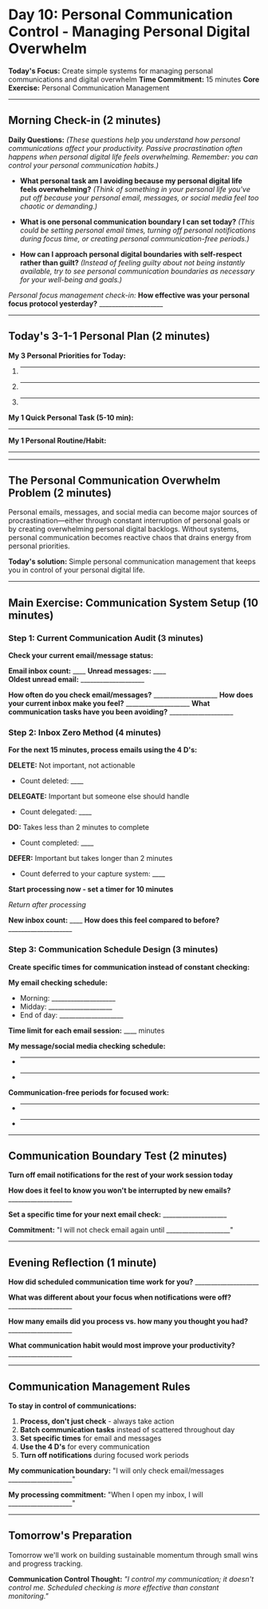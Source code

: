 # Day 10: Personal Communication Control - Managing Personal Digital Overwhelm

**Today's Focus:** Create simple systems for managing personal communications and digital overwhelm
**Time Commitment:** 15 minutes
**Core Exercise:** Personal Communication Management

---

## Morning Check-in (2 minutes)

**Daily Questions:** *(These questions help you understand how personal communications affect your productivity. Passive procrastination often happens when personal digital life feels overwhelming. Remember: you can control your personal communication habits.)*

- **What personal task am I avoiding because my personal digital life feels overwhelming?**
  *(Think of something in your personal life you've put off because your personal email, messages, or social media feel too chaotic or demanding.)*

- **What is one personal communication boundary I can set today?**
  *(This could be setting personal email times, turning off personal notifications during focus time, or creating personal communication-free periods.)*

- **How can I approach personal digital boundaries with self-respect rather than guilt?**
  *(Instead of feeling guilty about not being instantly available, try to see personal communication boundaries as necessary for your well-being and goals.)*

*Personal focus management check-in:*
**How effective was your personal focus protocol yesterday?** ____________________

---

## Today's 3-1-1 Personal Plan (2 minutes)

**My 3 Personal Priorities for Today:**
1. ____________________
2. ____________________
3. ____________________

**My 1 Quick Personal Task (5-10 min):**
____________________

**My 1 Personal Routine/Habit:**
____________________

---

## The Personal Communication Overwhelm Problem (2 minutes)

Personal emails, messages, and social media can become major sources of procrastination—either through constant interruption of personal goals or by creating overwhelming personal digital backlogs. Without systems, personal communication becomes reactive chaos that drains energy from personal priorities.

**Today's solution:** Simple personal communication management that keeps you in control of your personal digital life.

---

## Main Exercise: Communication System Setup (10 minutes)

### Step 1: Current Communication Audit (3 minutes)

**Check your current email/message status:**

**Email inbox count:** ____
**Unread messages:** ____  
**Oldest unread email:** ____________________

**How often do you check email/messages?** ____________________
**How does your current inbox make you feel?** ____________________
**What communication tasks have you been avoiding?** ____________________

### Step 2: Inbox Zero Method (4 minutes)

**For the next 15 minutes, process emails using the 4 D's:**

**DELETE:** Not important, not actionable
- Count deleted: ____

**DELEGATE:** Important but someone else should handle
- Count delegated: ____

**DO:** Takes less than 2 minutes to complete  
- Count completed: ____

**DEFER:** Important but takes longer than 2 minutes
- Count deferred to your capture system: ____

**Start processing now - set a timer for 10 minutes**

*Return after processing*

**New inbox count:** ____
**How does this feel compared to before?** ____________________

### Step 3: Communication Schedule Design (3 minutes)

**Create specific times for communication instead of constant checking:**

**My email checking schedule:**
- Morning: ____________________
- Midday: ____________________  
- End of day: ____________________

**Time limit for each email session:** ____ minutes

**My message/social media checking schedule:**
- ____________________
- ____________________

**Communication-free periods for focused work:**
- ____________________
- ____________________

---

## Communication Boundary Test (2 minutes)

**Turn off email notifications for the rest of your work session today**

**How does it feel to know you won't be interrupted by new emails?** ____________________

**Set a specific time for your next email check:** ____________________

**Commitment:** "I will not check email again until ____________________"

---

## Evening Reflection (1 minute)

**How did scheduled communication time work for you?** ____________________

**What was different about your focus when notifications were off?** ____________________

**How many emails did you process vs. how many you thought you had?** ____________________

**What communication habit would most improve your productivity?** ____________________

---

## Communication Management Rules

**To stay in control of communications:**

1. **Process, don't just check** - always take action
2. **Batch communication tasks** instead of scattered throughout day
3. **Set specific times** for email and messages
4. **Use the 4 D's** for every communication
5. **Turn off notifications** during focused work periods

**My communication boundary:** "I will only check email/messages ____________________"

**My processing commitment:** "When I open my inbox, I will ____________________"

---

## Tomorrow's Preparation
Tomorrow we'll work on building sustainable momentum through small wins and progress tracking.

**Communication Control Thought:**
*"I control my communication; it doesn't control me. Scheduled checking is more effective than constant monitoring."*